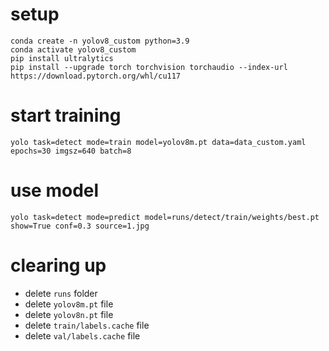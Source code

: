 # setup

```
conda create -n yolov8_custom python=3.9
conda activate yolov8_custom
pip install ultralytics
pip install --upgrade torch torchvision torchaudio --index-url https://download.pytorch.org/whl/cu117
```

# start training

```
yolo task=detect mode=train model=yolov8m.pt data=data_custom.yaml epochs=30 imgsz=640 batch=8
```

# use model

```
yolo task=detect mode=predict model=runs/detect/train/weights/best.pt show=True conf=0.3 source=1.jpg
```

# clearing up

- delete `runs` folder
- delete `yolov8m.pt` file
- delete `yolov8n.pt` file
- delete `train/labels.cache` file
- delete `val/labels.cache` file

